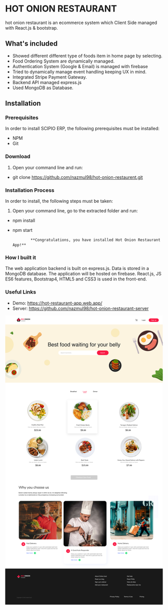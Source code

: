 # HOT ONION RESTAURANT

hot onion restaurant is an ecommerce system which Client Side managed with React.js & bootstrap.

## What's included
 - Showed different different type of foods item in home page by selecting.
 - Food Ordering System are dynamically managed.
 - Authentication System (Google & Email) is managed with firebase
 - Tried to dynamically manage event handling keeping UX in mind. 
 - Integrated Stripe Payment Gateway.
 - Backend API managed express.js
 - Used MongoDB as Database.

## Installation
### Prerequisites
In order to install SCIPIO ERP, the following prerequisites must be installed:
 - NPM 
 - Git

### Download
1. Open your command line and run:
  - git clone https://github.com/nazmul98/hot-onion-restaurent.git

### Installation Process
In order to install, the following steps must be taken:

1. Open your command line, go to the extracted folder and run:
  - npm install
  - npm start

                **Congratulations, you have installed Hot Onion Restaurant App!**

### How I built it
The web application backend is built on express.js. Data is stored in a MongoDB database. The application will be hosted on firebase. React.js, JS ES6 features, Bootstrap4, HTML5 and CSS3 is used in the front-end.

### Useful Links
 - Demo: https://hot-restaurant-app.web.app/
 - Server: https://github.com/nazmul98/hot-onion-restaurant-server

 <img src="src/images/home.png">